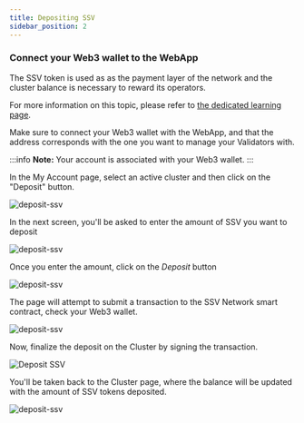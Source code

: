```yaml
---
title: Depositing SSV
sidebar_position: 2
---
```


### Connect your Web3 wallet to the WebApp

The SSV token is used as as the payment layer of the network and the cluster balance is necessary to reward its operators.

For more information on this topic, please refer to [the dedicated learning page](/stakers/clusters/cluster-balance).

Make sure to connect your Web3 wallet with the WebApp, and that the address corresponds with the one you want to manage your Validators with.

:::info
**Note:** Your account is associated with your Web3 wallet.
:::

In the My Account page, select an active cluster and then click on the "Deposit" button.

![deposit-ssv](/img/deposit-ssv-1.avif)

In the next screen, you'll be asked to enter the amount of SSV you want to deposit

![deposit-ssv](/img/deposit-ssv-2.avif)

Once you enter the amount, click on the _Deposit_ button

![deposit-ssv](/img/deposit-ssv-3.avif)

The page will attempt to submit a transaction to the SSV Network smart contract, check your Web3 wallet.

![deposit-ssv](/img/deposit-ssv-4.avif)

Now, finalize the deposit on the Cluster by signing the transaction.

<div style={{ display: 'flex', justifyContent: 'center' }}>
  <img 
    src="/img/deposit-ssv-5.png" 
    alt="Deposit SSV" 
    style={{ width: '50%', maxWidth: '500px' }}
  />
</div>

You'll be taken back to the Cluster page, where the balance will be updated with the amount of SSV tokens deposited.

![deposit-ssv](/img/deposit-ssv-6.avif)